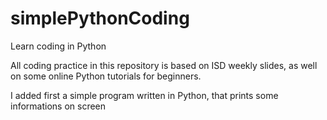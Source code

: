# simplePythonCoding
Learn coding in Python

All coding practice in this repository is based on ISD weekly slides, as well on some online Python tutorials for beginners.

I added first a simple program written in Python, that prints some informations on screen
